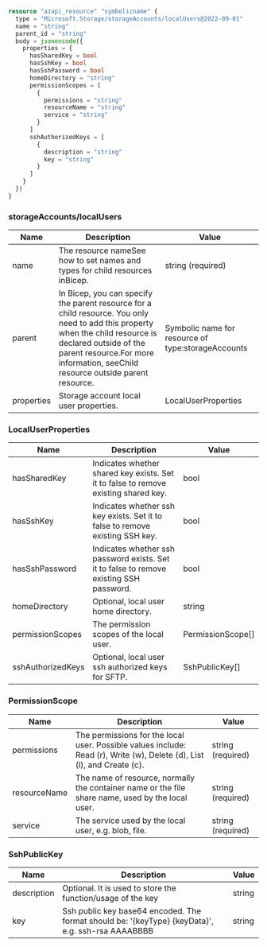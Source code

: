```terraform
resource "azapi_resource" "symbolicname" {
  type = "Microsoft.Storage/storageAccounts/localUsers@2022-09-01"
  name = "string"
  parent_id = "string"
  body = jsonencode({
    properties = {
      hasSharedKey = bool
      hasSshKey = bool
      hasSshPassword = bool
      homeDirectory = "string"
      permissionScopes = [
        {
          permissions = "string"
          resourceName = "string"
          service = "string"
        }
      ]
      sshAuthorizedKeys = [
        {
          description = "string"
          key = "string"
        }
      ]
    }
  })
}

```

### storageAccounts/localUsers

| Name | Description | Value |
|-|-|-|
| name | The resource nameSee how to set names and types for child resources inBicep. | string (required) |
| parent | In Bicep, you can specify the parent resource for a child resource. You only need to add this property when the child resource is declared outside of the parent resource.For more information, seeChild resource outside parent resource. | Symbolic name for resource of type:storageAccounts |
| properties | Storage account local user properties. | LocalUserProperties |


### LocalUserProperties

| Name | Description | Value |
|-|-|-|
| hasSharedKey | Indicates whether shared key exists. Set it to false to remove existing shared key. | bool |
| hasSshKey | Indicates whether ssh key exists. Set it to false to remove existing SSH key. | bool |
| hasSshPassword | Indicates whether ssh password exists. Set it to false to remove existing SSH password. | bool |
| homeDirectory | Optional, local user home directory. | string |
| permissionScopes | The permission scopes of the local user. | PermissionScope[] |
| sshAuthorizedKeys | Optional, local user ssh authorized keys for SFTP. | SshPublicKey[] |


### PermissionScope

| Name | Description | Value |
|-|-|-|
| permissions | The permissions for the local user. Possible values include: Read (r), Write (w), Delete (d), List (l), and Create (c). | string (required) |
| resourceName | The name of resource, normally the container name or the file share name, used by the local user. | string (required) |
| service | The service used by the local user, e.g. blob, file. | string (required) |


### SshPublicKey

| Name | Description | Value |
|-|-|-|
| description | Optional. It is used to store the function/usage of the key | string |
| key | Ssh public key base64 encoded. The format should be: '{keyType} {keyData}', e.g. ssh-rsa AAAABBBB | string |


